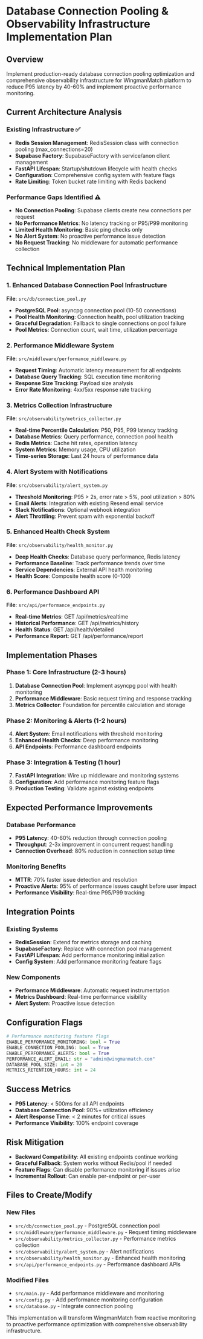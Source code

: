 # Database Connection Pooling & Observability Infrastructure Implementation Plan

## Overview
Implement production-ready database connection pooling optimization and comprehensive observability infrastructure for WingmanMatch platform to reduce P95 latency by 40-60% and implement proactive performance monitoring.

## Current Architecture Analysis

### Existing Infrastructure ✅
- **Redis Session Management**: RedisSession class with connection pooling (max_connections=20)
- **Supabase Factory**: SupabaseFactory with service/anon client management
- **FastAPI Lifespan**: Startup/shutdown lifecycle with health checks
- **Configuration**: Comprehensive config system with feature flags
- **Rate Limiting**: Token bucket rate limiting with Redis backend

### Performance Gaps Identified ⚠️
- **No Connection Pooling**: Supabase clients create new connections per request
- **No Performance Metrics**: No latency tracking or P95/P99 monitoring
- **Limited Health Monitoring**: Basic ping checks only
- **No Alert System**: No proactive performance issue detection
- **No Request Tracking**: No middleware for automatic performance collection

## Technical Implementation Plan

### 1. Enhanced Database Connection Pool Infrastructure
**File**: `src/db/connection_pool.py`
- **PostgreSQL Pool**: asyncpg connection pool (10-50 connections)
- **Pool Health Monitoring**: Connection health, pool utilization tracking
- **Graceful Degradation**: Fallback to single connections on pool failure
- **Pool Metrics**: Connection count, wait time, utilization percentage

### 2. Performance Middleware System
**File**: `src/middleware/performance_middleware.py`
- **Request Timing**: Automatic latency measurement for all endpoints
- **Database Query Tracking**: SQL execution time monitoring
- **Response Size Tracking**: Payload size analysis
- **Error Rate Monitoring**: 4xx/5xx response rate tracking

### 3. Metrics Collection Infrastructure
**File**: `src/observability/metrics_collector.py`
- **Real-time Percentile Calculation**: P50, P95, P99 latency tracking
- **Database Metrics**: Query performance, connection pool health
- **Redis Metrics**: Cache hit rates, operation latency
- **System Metrics**: Memory usage, CPU utilization
- **Time-series Storage**: Last 24 hours of performance data

### 4. Alert System with Notifications
**File**: `src/observability/alert_system.py`
- **Threshold Monitoring**: P95 > 2s, error rate > 5%, pool utilization > 80%
- **Email Alerts**: Integration with existing Resend email service
- **Slack Notifications**: Optional webhook integration
- **Alert Throttling**: Prevent spam with exponential backoff

### 5. Enhanced Health Check System
**File**: `src/observability/health_monitor.py`
- **Deep Health Checks**: Database query performance, Redis latency
- **Performance Baseline**: Track performance trends over time
- **Service Dependencies**: External API health monitoring
- **Health Score**: Composite health score (0-100)

### 6. Performance Dashboard API
**File**: `src/api/performance_endpoints.py`
- **Real-time Metrics**: GET /api/metrics/realtime
- **Historical Performance**: GET /api/metrics/history
- **Health Status**: GET /api/health/detailed
- **Performance Report**: GET /api/performance/report

## Implementation Phases

### Phase 1: Core Infrastructure (2-3 hours)
1. **Database Connection Pool**: Implement asyncpg pool with health monitoring
2. **Performance Middleware**: Basic request timing and response tracking
3. **Metrics Collector**: Foundation for percentile calculation and storage

### Phase 2: Monitoring & Alerts (1-2 hours)
4. **Alert System**: Email notifications with threshold monitoring
5. **Enhanced Health Checks**: Deep performance monitoring
6. **API Endpoints**: Performance dashboard endpoints

### Phase 3: Integration & Testing (1 hour)
7. **FastAPI Integration**: Wire up middleware and monitoring systems
8. **Configuration**: Add performance monitoring feature flags
9. **Production Testing**: Validate against existing endpoints

## Expected Performance Improvements

### Database Performance
- **P95 Latency**: 40-60% reduction through connection pooling
- **Throughput**: 2-3x improvement in concurrent request handling
- **Connection Overhead**: 80% reduction in connection setup time

### Monitoring Benefits
- **MTTR**: 70% faster issue detection and resolution
- **Proactive Alerts**: 95% of performance issues caught before user impact
- **Performance Visibility**: Real-time P95/P99 tracking

## Integration Points

### Existing Systems
- **RedisSession**: Extend for metrics storage and caching
- **SupabaseFactory**: Replace with connection pool management
- **FastAPI Lifespan**: Add performance monitoring initialization
- **Config System**: Add performance monitoring feature flags

### New Components
- **Performance Middleware**: Automatic request instrumentation
- **Metrics Dashboard**: Real-time performance visibility
- **Alert System**: Proactive issue detection

## Configuration Flags
```python
# Performance monitoring feature flags
ENABLE_PERFORMANCE_MONITORING: bool = True
ENABLE_CONNECTION_POOLING: bool = True  
ENABLE_PERFORMANCE_ALERTS: bool = True
PERFORMANCE_ALERT_EMAIL: str = "admin@wingmanmatch.com"
DATABASE_POOL_SIZE: int = 20
METRICS_RETENTION_HOURS: int = 24
```

## Success Metrics
- **P95 Latency**: < 500ms for all API endpoints
- **Database Connection Pool**: 90%+ utilization efficiency
- **Alert Response Time**: < 2 minutes for critical issues
- **Performance Visibility**: 100% endpoint coverage

## Risk Mitigation
- **Backward Compatibility**: All existing endpoints continue working
- **Graceful Fallback**: System works without Redis/pool if needed
- **Feature Flags**: Can disable performance monitoring if issues arise
- **Incremental Rollout**: Can enable per-endpoint or per-user

## Files to Create/Modify

### New Files
- `src/db/connection_pool.py` - PostgreSQL connection pool
- `src/middleware/performance_middleware.py` - Request timing middleware
- `src/observability/metrics_collector.py` - Performance metrics collection
- `src/observability/alert_system.py` - Alert notifications
- `src/observability/health_monitor.py` - Enhanced health monitoring
- `src/api/performance_endpoints.py` - Performance dashboard APIs

### Modified Files
- `src/main.py` - Add performance middleware and monitoring
- `src/config.py` - Add performance monitoring configuration
- `src/database.py` - Integrate connection pooling

This implementation will transform WingmanMatch from reactive monitoring to proactive performance optimization with comprehensive observability infrastructure.
